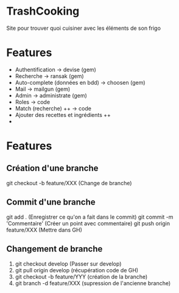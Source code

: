 # TrashCooking
Site pour trouver quoi cuisiner avec les éléments de son frigo
# Features
- Authentification                  -> devise           (gem)
- Recherche                         -> ransak           (gem)
- Auto-complete (données en bdd)    -> choosen          (gem)
- Mail                              -> mailgun          (gem)
- Admin                             -> administrate     (gem)
- Roles                             -> code
- Match (recherche) ++              -> code
- Ajouter des recettes et ingrédients ++
- 

# Features

## Création d'une branche
git checkout -b feature/XXX    (Change de branche)


## Commit d'une branche
git add .                       (Enregistrer ce qu'on a fait dans le commit)
git commit -m 'Commentaire'     (Créer un point avec commentaire)
git push origin feature/XXX     (Mettre dans GH)

## Changement de branche

1) git checkout develop         (Passer sur develop)
2) git pull origin develop      (récupération code de GH)
3) git checkout -b feature/YYY  (création de la branche)
4) git branch -d feature/XXX    (supression de l'ancienne branche)